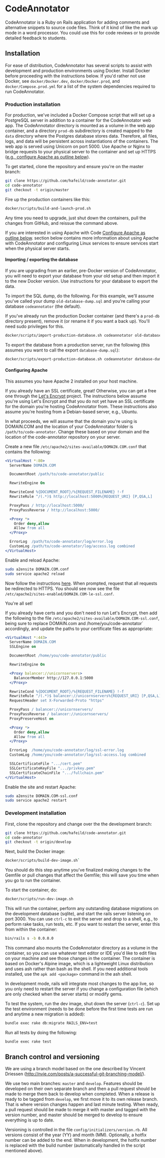 # CodeAnnotator

CodeAnnotator is a Ruby on Rails application for adding comments and alternative
snippets to source code files. Think of it kind of like the mark up mode in a
word processor. You could use this for code reviews or to provide detailed
feedback to students.

## Installation

For ease of distribution, CodeAnnotator has several scripts to assist with
development and production environments using Docker. Install Docker before
proceeding with the instructions below. If you'd rather not use Docker,
see `docker/Docker.dev`, `docker/Docker.prod`, and `docker/Compose.prod.yml` for
a list of the system dependencies required to run CodeAnnotator.


### Production installation

For production, we've included a Docker Compose script that will set up a
PostgreSQL server in addition to a container for the CodeAnnotator web app. The
CodeAnnotator directory is mounted as a volume in the web app container, and a
directory `prod-db` subdirectory is created mapped to the `data` directory where
the Postgres database stores data. Therefore, all files, logs, and data will be
persistent across instantiations of the containers. The web app is served using
Unicorn on port 5000. Use Apache or Nginx to bridge requests to your physical
server to the container and set up HTTPS 
([e.g., configure Apache as outline below](#configure-apache)).

To get started, clone the repository and ensure you're on the master branch:

```bash
git clone https://github.com/hafeild/code-annotator.git
cd code-annotator
git checkout -t origin/master
```

Fire up the production containers like this:

```bash
docker/scripts/build-and-launch-prod.sh
```

Any time you need to upgrade, just shut down the containers, pull the changes
from GitHub, and reissue the command above.

If you are interested in using Apache with Code [Configure Apache as outline below](#configure-apache). section below
contains more information about using Apache with CodeAnnotator and configuring
Linux services to ensure services start when the physical server starts.

#### Importing / exporting the database

If you are upgrading from an earlier, pre-Docker version of CodeAnnotator,
you will need to export your database from your old setup and then import it
to the new Docker version. Use instructions for your database to export the
data.

To import the SQL dump, do the following. For this example, we'll assume you've
called your dump `old-database-dump.sql` and you're calling your database 
`codeannotator` (the default).

If you've already run the production Docker container (and there's a `prod-db`
directory present), remove it (or rename it if you want a back up). You'll need
sudo privileges for this.


```bash
docker/scripts/import-production-database.sh codeannotator old-database-dump.sql
```

To export the database from a production server, run the following (this assumes
you want to call the export `database-dump.sql`):

```bash
docker/scripts/export-production-database.sh codeannotator database-dump.sql
```



<a name="configure-apache">

#### Configuring Apache
This assumes you have Apache 2 installed on your host machine.

If you already have an SSL certificate, great! Otherwise, you can get a free
one through the [Let's Encrypt](https://letsencrypt.org/) project. The instructions below assume you're using Let's Encrypt and that you do not yet have an SSL certificate for the
domain you're hosting CodeAnnotator from. These instructions also assume you're
hosting from a Debian-based server, e.g., Ubuntu.

In what proceeds, we will assume that the domain you're using is DOMAIN.COM and
the location of your CodeAnnotator folder is `/path/to/code-annotator`. Change
these based on your domain and the location of the code-annotator repository on
your server.


Create a new file `/etc/apache2/sites-available/DOMAIN.COM.conf` that contains
the following:

```apache
<VirtualHost *:80>
  ServerName DOMAIN.COM

  DocumentRoot /path/to/code-annotator/public

  RewriteEngine On

  RewriteCond %{DOCUMENT_ROOT}/%{REQUEST_FILENAME} !-f
  RewriteRule ^/(.*)$ http://localhost:5000%{REQUEST_URI} [P,QSA,L]

  ProxyPass / http://localhost:5000/
  ProxyPassReverse / http://localhost:5000/

  <Proxy *>
    Order deny,allow
    Allow from all
  </Proxy>

  ErrorLog  /path/to/code-annotator/log/error.log
  CustomLog /path/to/code-annotator/log/access.log combined
</VirtualHost>
```

Enable and reload Apache:

```bash
sudo a2ensite DOMAIN.COM.conf
sudo service apache2 reload
```

Now follow the instructions [here](https://letsencrypt.org/howitworks/). When
prompted, request that all requests be redirected to HTTPS. You should see
now see the file `/etc/apache2/sites-enabled/DOMAIN.COM-le-ssl.conf`.


You're all set!

If you already have certs and you don't need to run Let's Encrypt, then 
add the following to the file `/etc/apache2/sites-available/DOMAIN.COM-ssl.conf`,
being sure to replace DOMAIN.com and /home/you/code-annotator` accordingly,
and update  the paths to your certificate files as appropriate:

```apache
<VirtualHost *:443>
  ServerName DOMAIN.COM
  SSLEngine on

  DocumentRoot /home/you/code-annotator/public

  RewriteEngine On

  <Proxy balancer://unicornservers>
    BalancerMember http://127.0.0.1:5000
  </Proxy>

  RewriteCond %{DOCUMENT_ROOT}/%{REQUEST_FILENAME} !-f
  RewriteRule ^/(.*)$ balancer://unicornservers%{REQUEST_URI} [P,QSA,L]
  RequestHeader set X-Forwarded-Proto "https"

  ProxyPass / balancer://unicornservers/
  ProxyPassReverse / balancer://unicornservers/
  ProxyPreserveHost on

  <Proxy *>
    Order deny,allow
    Allow from all
  </Proxy>

  ErrorLog  /home/you/code-annotator/log/ssl-error.log
  CustomLog /home/you/code-annotator/log/ssl-access.log combined

  SSLCertificateFile ".../cert.pem"
  SSLCertificateKeyFile ".../privkey.pem"
  SSLCertificateChainFile ".../fullchain.pem"
</VirtualHost>
```

Enable the site and restart Apache:

```bash
sudo a2ensite DOMAIN.COM-ssl.conf
sudo service apache2 restart
```

### Development installation

First, clone the repository and change over the the development branch:

```bash
git clone https://github.com/hafeild/code-annotator.git
cd code-annotator
git checkout -t origin/develop
```
Next, build the Docker image:

```bash
docker/scripts/build-dev-image.sh`
```

You should do this step anytime you've finalized making changes to the Gemfile
or pull changes that affect the Gemfile; this will save you time when you go
to run the container.

To start the container, do:

```bash
docker/scripts/run-dev-image.sh
```

This will run the container, perform any outstanding database migrations on the
development database (sqlite), and start the rails server listening on port
3000. You can use `ctrl-c` to exit the server and drop to a shell, e.g., to
perform rake tasks, run tests, etc. If you want to restart the server, enter 
this from within the container:

```bash
bin/rails s -b 0.0.0.0
```

This command also mounts the CodeAnnotator directory as a volume in the
container, so you can use whatever text editor or IDE you'd like to edit files
on your machine and see those changes in the container. The container is based
on Docker's Alpine image, which is a lightweight Linux distribution and uses ash
rather than bash as the shell. If you need additional tools installed, use 
the `apk add <package>` command in the ash shell.

In development mode, rails will integrate most changes to the app live, so
you only need to restart the server if you change a configuration file (which 
are only checked when the server starts) or modify gems.

To test the system, run the dev image, shut down the server (`ctrl-c`). Set up
the test environment (needs to be done before the first time tests are run and
anytime a new migration is added):

```bash
bundle exec rake db:migrate RAILS_ENV=test
```

Run all tests by doing the following:

```bash
bundle exec rake test
```

## Branch control and versioning

We are using a branch model based on the one described by Vincent Driessen
(http://nvie.com/posts/a-successful-git-branching-model/).

We use two main branches: `master` and `develop`. Features should be developed
on their own separate branch and then a pull request should be made to merge
them back to develop when completed. When a release is ready to
be tagged from `develop`, we first move it to its own release branch. That is
where version changes happen and last minute testing. When ready, a pull
request should be made to merge it with master and tagged with the version
number, and master should be merged to develop to ensure everything is up to date.

Versioning is controlled in the file `config/initializers/version.rb`. All
versions consist of the year (YY) and month (MM). Optionally, a hotfix
number can be added to the end. When in development, the hotfix number is
replaced with the build number (automatically handled in the script mentioned
above).

